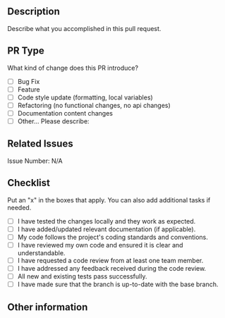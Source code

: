 ## Description
Describe what you accomplished in this pull request.

## PR Type
What kind of change does this PR introduce?

<!-- Please check the one that applies to this PR using "x". -->

- [ ] Bug Fix
- [ ] Feature
- [ ] Code style update (formatting, local variables)
- [ ] Refactoring (no functional changes, no api changes)
- [ ] Documentation content changes
- [ ] Other... Please describe:

## Related Issues
Issue Number: N/A

## Checklist
Put an "x" in the boxes that apply. You can also add additional tasks if needed.

- [ ] I have tested the changes locally and they work as expected.
- [ ] I have added/updated relevant documentation (if applicable).
- [ ] My code follows the project's coding standards and conventions.
- [ ] I have reviewed my own code and ensured it is clear and understandable.
- [ ] I have requested a code review from at least one team member.
- [ ] I have addressed any feedback received during the code review.
- [ ] All new and existing tests pass successfully.
- [ ] I have made sure that the branch is up-to-date with the base branch.

## Other information


